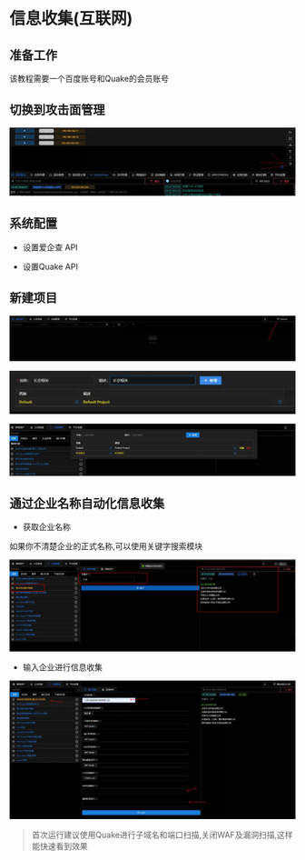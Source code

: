 # 信息收集(互联网)

## 准备工作

该教程需要一个百度账号和Quake的会员账号

## 切换到攻击面管理

![](img\Information_collection_Internet\1.webp)

## 系统配置

+ 设置爱企查 API

+ 设置Quake API

## 新建项目

![](img\Information_collection_Internet\2.webp)

![](img\Information_collection_Internet\3.webp)

![](img\Information_collection_Internet\4.webp)

## 通过企业名称自动化信息收集

+ 获取企业名称

如果你不清楚企业的正式名称,可以使用关键字搜索模块

![](img\Information_collection_Internet\5.webp)

+ 输入企业进行信息收集

![](img\Information_collection_Internet\6.webp)

> 首次运行建议使用Quake进行子域名和端口扫描,关闭WAF及漏洞扫描,这样能快速看到效果


